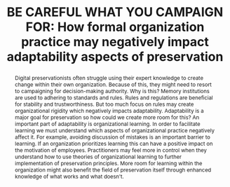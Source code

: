 ---
abstract: Digital preservationists often struggle using their expert knowledge to
  create change within their own organization. Because of this, they might need to
  resort to campaigning for decision-making authority. Why is this? Memory institutions
  are used to adhering to standards and rules. Rules and regulations are beneficial
  for stability and trustworthiness. But too much focus on rules may create organizational
  rigidity which negatively impacts adaptability. Adaptability is a major goal for
  preservation so how could we create more room for this? An important part of adaptability
  is organizational learning. In order to facilitate learning we must understand which
  aspects of organizational practice negatively affect it. For example, avoiding discussion
  of mistakes is an important barrier to learning. If an organization prioritizes
  learning this can have a positive impact on the motivation of employees. Practitioners
  may feel more in control when they understand how to use theories of organizational
  learning to further implementation of preservation principles. More room for learning
  within the organization might also benefit the field of preservation itself through
  enhanced knowledge of what works and what doesn't.
creators:
- Steinmeier, Daniel
date: null
document_url: https://www.ideals.illinois.edu/items/128292/bitstreams/428949/data.pdf
grand_parent: iPRES
institutions: []
keywords:
- organizational theory
- learning organization
- adaptability
- stability
landing_page_url: https://hdl.handle.net/2142/121088
language: eng
layout: publication
license: CC-BY 4.0 International
notes_url: null
parent: iPRES 2023
presentation_url: https://hdl.handle.net/2142/121658
publication_type: paper
size: null
source_name: iPRES
title: 'BE CAREFUL WHAT YOU CAMPAIGN FOR: How formal organization practice may negatively
  impact adaptability aspects of preservation'
year: 2023
---